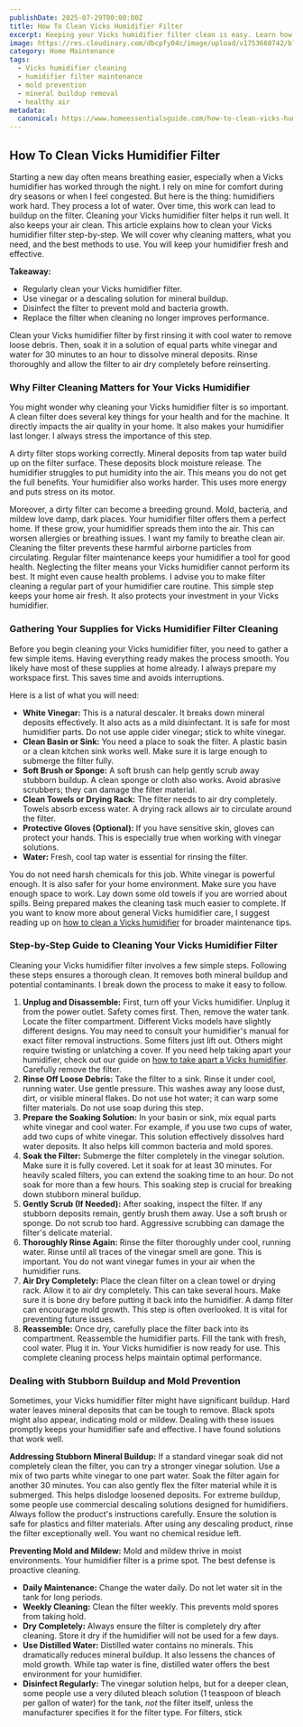 ```yaml
---
publishDate: 2025-07-29T00:00:00Z
title: How To Clean Vicks Humidifier Filter
excerpt: Keeping your Vicks humidifier filter clean is easy. Learn how to remove mineral buildup, prevent mold, and ensure healthy air for your home.
image: https://res.cloudinary.com/dbcpfy04c/image/upload/v1753668742/blog_image_1753668742_ksq9cm.webp
category: Home Maintenance
tags:
  - Vicks humidifier cleaning
  - humidifier filter maintenance
  - mold prevention
  - mineral buildup removal
  - healthy air
metadata:
  canonical: https://www.homeessentialsguide.com/how-to-clean-vicks-humidifier-filter
---
```


## How To Clean Vicks Humidifier Filter

Starting a new day often means breathing easier, especially when a Vicks humidifier has worked through the night. I rely on mine for comfort during dry seasons or when I feel congested. But here is the thing: humidifiers work hard. They process a lot of water. Over time, this work can lead to buildup on the filter. Cleaning your Vicks humidifier filter helps it run well. It also keeps your air clean. This article explains how to clean your Vicks humidifier filter step-by-step. We will cover why cleaning matters, what you need, and the best methods to use. You will keep your humidifier fresh and effective.

**Takeaway:**
*   Regularly clean your Vicks humidifier filter.
*   Use vinegar or a descaling solution for mineral buildup.
*   Disinfect the filter to prevent mold and bacteria growth.
*   Replace the filter when cleaning no longer improves performance.

Clean your Vicks humidifier filter by first rinsing it with cool water to remove loose debris. Then, soak it in a solution of equal parts white vinegar and water for 30 minutes to an hour to dissolve mineral deposits. Rinse thoroughly and allow the filter to air dry completely before reinserting.

### Why Filter Cleaning Matters for Your Vicks Humidifier

You might wonder why cleaning your Vicks humidifier filter is so important. A clean filter does several key things for your health and for the machine. It directly impacts the air quality in your home. It also makes your humidifier last longer. I always stress the importance of this step.

A dirty filter stops working correctly. Mineral deposits from tap water build up on the filter surface. These deposits block moisture release. The humidifier struggles to put humidity into the air. This means you do not get the full benefits. Your humidifier also works harder. This uses more energy and puts stress on its motor.

Moreover, a dirty filter can become a breeding ground. Mold, bacteria, and mildew love damp, dark places. Your humidifier filter offers them a perfect home. If these grow, your humidifier spreads them into the air. This can worsen allergies or breathing issues. I want my family to breathe clean air. Cleaning the filter prevents these harmful airborne particles from circulating. Regular filter maintenance keeps your humidifier a tool for good health. Neglecting the filter means your Vicks humidifier cannot perform its best. It might even cause health problems. I advise you to make filter cleaning a regular part of your humidifier care routine. This simple step keeps your home air fresh. It also protects your investment in your Vicks humidifier.

### Gathering Your Supplies for Vicks Humidifier Filter Cleaning

Before you begin cleaning your Vicks humidifier filter, you need to gather a few simple items. Having everything ready makes the process smooth. You likely have most of these supplies at home already. I always prepare my workspace first. This saves time and avoids interruptions.

Here is a list of what you will need:
*   **White Vinegar:** This is a natural descaler. It breaks down mineral deposits effectively. It also acts as a mild disinfectant. It is safe for most humidifier parts. Do not use apple cider vinegar; stick to white vinegar.
*   **Clean Basin or Sink:** You need a place to soak the filter. A plastic basin or a clean kitchen sink works well. Make sure it is large enough to submerge the filter fully.
*   **Soft Brush or Sponge:** A soft brush can help gently scrub away stubborn buildup. A clean sponge or cloth also works. Avoid abrasive scrubbers; they can damage the filter material.
*   **Clean Towels or Drying Rack:** The filter needs to air dry completely. Towels absorb excess water. A drying rack allows air to circulate around the filter.
*   **Protective Gloves (Optional):** If you have sensitive skin, gloves can protect your hands. This is especially true when working with vinegar solutions.
*   **Water:** Fresh, cool tap water is essential for rinsing the filter.

You do not need harsh chemicals for this job. White vinegar is powerful enough. It is also safer for your home environment. Make sure you have enough space to work. Lay down some old towels if you are worried about spills. Being prepared makes the cleaning task much easier to complete. If you want to know more about general Vicks humidifier care, I suggest reading up on [how to clean a Vicks humidifier](https://homeessentialsguide.com/how-to-clean-vicks-humidifier) for broader maintenance tips.

### Step-by-Step Guide to Cleaning Your Vicks Humidifier Filter

Cleaning your Vicks humidifier filter involves a few simple steps. Following these steps ensures a thorough clean. It removes both mineral buildup and potential contaminants. I break down the process to make it easy to follow.

1.  **Unplug and Disassemble:** First, turn off your Vicks humidifier. Unplug it from the power outlet. Safety comes first. Then, remove the water tank. Locate the filter compartment. Different Vicks models have slightly different designs. You may need to consult your humidifier's manual for exact filter removal instructions. Some filters just lift out. Others might require twisting or unlatching a cover. If you need help taking apart your humidifier, check out our guide on [how to take apart a Vicks humidifier](https://homeessentialsguide.com/how-to-take-apart-vicks-humidifier). Carefully remove the filter.
2.  **Rinse Off Loose Debris:** Take the filter to a sink. Rinse it under cool, running water. Use gentle pressure. This washes away any loose dust, dirt, or visible mineral flakes. Do not use hot water; it can warp some filter materials. Do not use soap during this step.
3.  **Prepare the Soaking Solution:** In your basin or sink, mix equal parts white vinegar and cool water. For example, if you use two cups of water, add two cups of white vinegar. This solution effectively dissolves hard water deposits. It also helps kill common bacteria and mold spores.
4.  **Soak the Filter:** Submerge the filter completely in the vinegar solution. Make sure it is fully covered. Let it soak for at least 30 minutes. For heavily scaled filters, you can extend the soaking time to an hour. Do not soak for more than a few hours. This soaking step is crucial for breaking down stubborn mineral buildup.
5.  **Gently Scrub (If Needed):** After soaking, inspect the filter. If any stubborn deposits remain, gently brush them away. Use a soft brush or sponge. Do not scrub too hard. Aggressive scrubbing can damage the filter's delicate material.
6.  **Thoroughly Rinse Again:** Rinse the filter thoroughly under cool, running water. Rinse until all traces of the vinegar smell are gone. This is important. You do not want vinegar fumes in your air when the humidifier runs.
7.  **Air Dry Completely:** Place the clean filter on a clean towel or drying rack. Allow it to air dry completely. This can take several hours. Make sure it is bone dry before putting it back into the humidifier. A damp filter can encourage mold growth. This step is often overlooked. It is vital for preventing future issues.
8.  **Reassemble:** Once dry, carefully place the filter back into its compartment. Reassemble the humidifier parts. Fill the tank with fresh, cool water. Plug it in. Your Vicks humidifier is now ready for use. This complete cleaning process helps maintain optimal performance.

### Dealing with Stubborn Buildup and Mold Prevention

Sometimes, your Vicks humidifier filter might have significant buildup. Hard water leaves mineral deposits that can be tough to remove. Black spots might also appear, indicating mold or mildew. Dealing with these issues promptly keeps your humidifier safe and effective. I have found solutions that work well.

**Addressing Stubborn Mineral Buildup:**
If a standard vinegar soak did not completely clean the filter, you can try a stronger vinegar solution. Use a mix of two parts white vinegar to one part water. Soak the filter again for another 30 minutes. You can also gently flex the filter material while it is submerged. This helps dislodge loosened deposits. For extreme buildup, some people use commercial descaling solutions designed for humidifiers. Always follow the product's instructions carefully. Ensure the solution is safe for plastics and filter materials. After using any descaling product, rinse the filter exceptionally well. You want no chemical residue left.

**Preventing Mold and Mildew:**
Mold and mildew thrive in moist environments. Your humidifier filter is a prime spot. The best defense is proactive cleaning.
*   **Daily Maintenance:** Change the water daily. Do not let water sit in the tank for long periods.
*   **Weekly Cleaning:** Clean the filter weekly. This prevents mold spores from taking hold.
*   **Dry Completely:** Always ensure the filter is completely dry after cleaning. Store it dry if the humidifier will not be used for a few days.
*   **Use Distilled Water:** Distilled water contains no minerals. This dramatically reduces mineral buildup. It also lessens the chances of mold growth. While tap water is fine, distilled water offers the best environment for your humidifier.
*   **Disinfect Regularly:** The vinegar solution helps, but for a deeper clean, some people use a very diluted bleach solution (1 teaspoon of bleach per gallon of water) for the tank, *not* the filter itself, unless the manufacturer specifies it for the filter type. For filters, stick